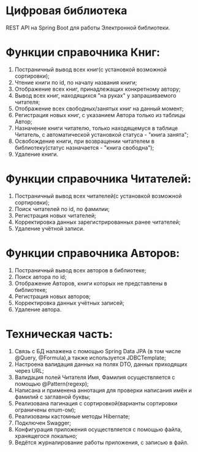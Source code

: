 # Цифровая библиотека
REST API на Spring Boot для работы Электронной библиотеки.

# Функции справочника Книг:
1. Постраничный вывод всех книг(с установкой возможной сортировки);
2. Чтение книги по id, по началу названия книги;
3. Отображение всех книг, принадлежащих конкретному автору;
4. Вывод всех книг, находящихся "на руках" у запрашиваемого читателя;
5. Отображение всех свободных/занятых книг на данный момент;
6. Регистрация новых книг, с указанием Автора только из таблицы Автор;
7. Назначение книги читателю, только находящемуся в таблице Читатель, с автоматической установкой статуса - "книга занята";
8. Освобождение книги, при возвращении читателем в библиотеку(статус назначается - "книга свободна");
9. Удаление книги.

# Функции справочника Читателей:
1. Постраничный вывод всех читателей(с установкой возможной сортировки);
2. Поиск читателей по id, по фамилии;
3. Регистрация новых читателей;
4. Корректировка данных зарегистрированных ранее читателей;
5. Удаление учётной записи.

# Функции справочника Авторов:
1. Постраничный вывод всех авторов в библиотеке;
2. Поиск автора по id;
3. Отображение Авторов, книги которых не представлены в библиотеке;
3. Регистрация новых авторов;
4. Корректировка данных учётных записей;
5. Удаление автора.

# Техническая часть:
1. Связь с БД налажена с помощью Spring Data JPA (в том числе @Query, @Formula),а также используется JDBCTemplate;
2. Настроена валидация данных на полях DTO, данных приходящих через URL;
3. Валидация полей Читателя Имя, Фамилия осуществляется с помощью @Pattern(regexp);
4. Написана и применена аннотация для проверки написания имён и фамилий с заглавной буквы;
5. Реализована пагинация с сортировкой(варианты сортировки ограничены enum-ом);
6. Реализованы кастомные методы Hibernate;
7. Подключен Swagger;
8. Конфигурация приложения осуществляется с помощью файла, хранящегося локально;
9. Ведётся журналирование работы приложения, с записью в файл.



